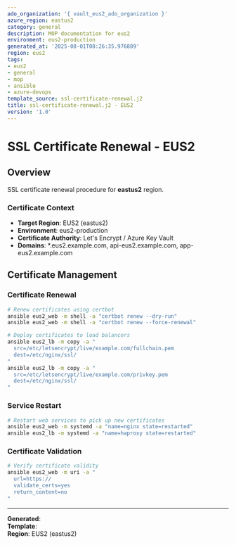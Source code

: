 ```yaml
---
ado_organization: '{ vault_eus2_ado_organization }'
azure_region: eastus2
category: general
description: MOP documentation for eus2
environment: eus2-production
generated_at: '2025-08-01T08:26:35.976809'
region: eus2
tags:
- eus2
- general
- mop
- ansible
- azure-devops
template_source: ssl-certificate-renewal.j2
title: ssl-certificate-renewal.j2 - EUS2
version: '1.0'
---
```



# SSL Certificate Renewal - EUS2

## Overview

SSL certificate renewal procedure for **eastus2** region.

### Certificate Context

- **Target Region**: EUS2 (eastus2)
- **Environment**: eus2-production
- **Certificate Authority**: Let's Encrypt / Azure Key Vault
- **Domains**: *.eus2.example.com, api-eus2.example.com, app-eus2.example.com

## Certificate Management

### Certificate Renewal
```bash
# Renew certificates using certbot
ansible eus2_web -m shell -a "certbot renew --dry-run"
ansible eus2_web -m shell -a "certbot renew --force-renewal"

# Deploy certificates to load balancers
ansible eus2_lb -m copy -a "
  src=/etc/letsencrypt/live/example.com/fullchain.pem
  dest=/etc/nginx/ssl/
"
ansible eus2_lb -m copy -a "
  src=/etc/letsencrypt/live/example.com/privkey.pem
  dest=/etc/nginx/ssl/
"
```

### Service Restart
```bash
# Restart web services to pick up new certificates
ansible eus2_web -m systemd -a "name=nginx state=restarted"
ansible eus2_lb -m systemd -a "name=haproxy state=restarted"
```

### Certificate Validation
```bash
# Verify certificate validity
ansible eus2_web -m uri -a "
  url=https://
  validate_certs=yes
  return_content=no
"
```

---

**Generated**:   
**Template**:   
**Region**: EUS2 (eastus2)
